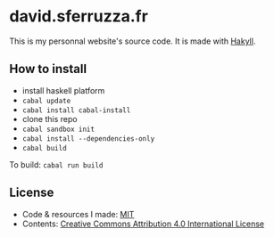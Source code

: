 david.sferruzza.fr
==================

This is my personnal website's source code.
It is made with [Hakyll](http://jaspervdj.be/hakyll/).

## How to install

- install haskell platform
- `cabal update`
- `cabal install cabal-install`
- clone this repo
- `cabal sandbox init`
- `cabal install --dependencies-only`
- `cabal build`

To build: `cabal run build`

## License

- Code & resources I made: [MIT](LICENSE)
- Contents: [Creative Commons Attribution 4.0 International License](http://creativecommons.org/licenses/by/4.0/)
